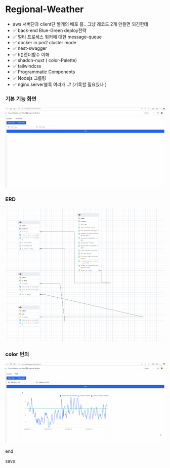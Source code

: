 # Regional-Weather

- aws 서버단과 client단 별개의 배포 흠.. 그냥 래코드 2개 만들면 되긴한데
- ✅ back-end Blue-Green deploy전략 
- ✅ 멀티 프로세스 워커에 대한 message-queue 
- ✅ docker in pm2 cluster mode 
- ✅ nest-swagger 
- ✅ h()랜더함수 이해 
- ✅ shadcn-nuxt ( color-Palette) 
- ✅ tailwindcss 
- ✅ Programmatic Components 
- ✅ Nodejs 크롤링 
- ✅ nginx server블록 여러개...? (기록할 필요있나 )

### 기본 기능 화면

![alt text](readmeassets/render_function.gif)

### ERD

![alt text](readmeassets/erd.png)

### color 번외

![alt text](readmeassets/color.gif)

end 

save
